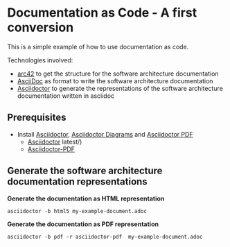 # Documentation as Code - A first conversion
This is a simple example of how to use documentation as code.

Technologies involved:

* [arc42](https://arc42.org/) to get the structure for the software architecture documentation
* [AsciiDoc](https://asciidoc.org/) as format to write the software architecture documentation
* [Asciidoctor](https://docs.asciidoctor.org/asciidoctor) to generate the representations of the software architecture documentation written in asciidoc 

## Prerequisites

* Install [Asciidoctor](https://docs.asciidoctor.org/asciidoctor), [Asciidoctor Diagrams](https://docs.asciidoctor.org/diagram-extension/latest/) and [Asciidoctor PDF](https://docs.asciidoctor.org/pdf-converter/latest/)
    * [Asciidoctor](https://docs.asciidoctor.org/asciidoctor/latest/install/)
   latest/)
    * [Asciidoctor-PDF](https://docs.asciidoctor.org/pdf-converter/latest/install/)

## Generate the software architecture documentation representations


**Generate the documentation as HTML representation**

``
asciidoctor -b html5 my-example-document.adoc
``

**Generate the documentation as PDF representation**

``
asciidoctor -b pdf -r asciidoctor-pdf  my-example-document.adoc
``
